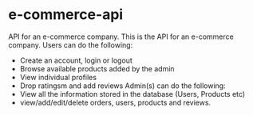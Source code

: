 # e-commerce-api
 API for an e-commerce company. 
This is the API for an e-commerce company.
Users can do the following:
* Create an account, login or logout
* Browse available products added by the admin
* View individual profiles
* Drop ratingsm and add reviews
Admin(s) can do the following:
* View all the information stored in the database (Users, Products etc)
* view/add/edit/delete orders, users, products and reviews. 

